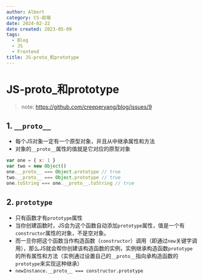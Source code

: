 ```yaml
---
author: Albert
category: CS-前端
date: 2024-02-22
date created: 2023-05-09
tags:
  - Blog
  - JS
  - Frontend
title: JS-proto_和prototype
---
```


# JS-proto\_和prototype

> note: <https://github.com/creeperyang/blog/issues/9>

## 1. `__proto__`

- 每个JS对象一定有一个原型对象，并且从中继承属性和方法
- 对象的`__proto__`属性的值就是它对应的原型对象

```javascript
var one = { x: 1 }
var two = new Object()
one.__proto__ === Object.prototype // true
two.__proto__ === Object.prototype // true
one.toString === one.__proto__.toString // true
```

## 2. `prototype`

- 只有函数才有`prototype`属性
- 当你创建函数时，JS会为这个函数自动添加`prototype`属性，值是一个有`constructor`属性的对象，不是空对象。
- 而一旦你把这个函数当作构造函数（`constructor`）调用（即通过`new`关键字调用），那么JS就会帮你创建该构造函数的实例，实例继承构造函数`prototype`的所有属性和方法（实例通过设置自己的`__proto__`指向承构造函数的`prototype`来实现这种继承）
- `newInstance.__proto__ === constructor.prototype`
